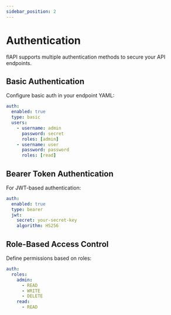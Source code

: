 ```yaml
---
sidebar_position: 2
---
```


# Authentication

flAPI supports multiple authentication methods to secure your API endpoints.

## Basic Authentication

Configure basic auth in your endpoint YAML:
```yaml
auth:
  enabled: true
  type: basic
  users:
    - username: admin
      password: secret
      roles: [admin]
    - username: user
      password: password
      roles: [read]
```

## Bearer Token Authentication

For JWT-based authentication:
```yaml
auth:
  enabled: true
  type: bearer
  jwt:
    secret: your-secret-key
    algorithm: HS256
```

## Role-Based Access Control

Define permissions based on roles:
```yaml
auth:
  roles:
    admin:
      - READ
      - WRITE
      - DELETE
    read:
      - READ
``` 